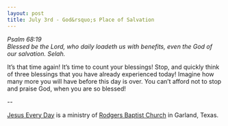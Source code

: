 ```yaml
---
layout: post
title: July 3rd - God&rsquo;s Place of Salvation
---
```


_Psalm 68:19  
Blessed be the Lord, who daily loadeth us with benefits, even the
God of our salvation. Selah._

It&rsquo;s that time again! It&rsquo;s time to count your
blessings! Stop, and quickly think of three blessings that you have
already experienced today! Imagine how many more you will have before
this day is over. You can&rsquo;t afford not to stop and praise God,
when you are so blessed!

 --

<a href=http://jesuseveryday.net>Jesus Every Day</a> is a ministry of <a href=http://rodgersbaptist.net>Rodgers Baptist Church</a> in Garland, Texas.

